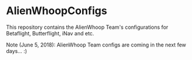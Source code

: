 # AlienWhoopConfigs
This repository contains the AlienWhoop Team's configurations for Betaflight, Butterflight, iNav and etc.

Note (June 5, 2018): AlienWhoop Team configs are coming in the next few days... :)
